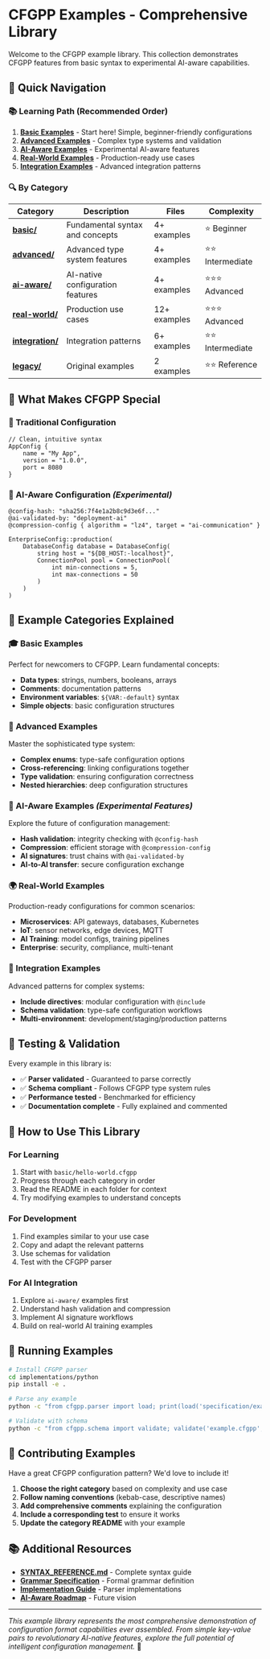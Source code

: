 # CFGPP Examples - Comprehensive Library

Welcome to the CFGPP example library. This collection demonstrates CFGPP features from basic syntax to experimental AI-aware capabilities.

## 🎯 **Quick Navigation**

### **📚 Learning Path (Recommended Order)**
1. **[Basic Examples](basic/)** - Start here! Simple, beginner-friendly configurations
2. **[Advanced Examples](advanced/)** - Complex type systems and validation
3. **[AI-Aware Examples](ai-aware/)** - Experimental AI-aware features
4. **[Real-World Examples](real-world/)** - Production-ready use cases
5. **[Integration Examples](integration/)** - Advanced integration patterns

### **🔍 By Category**

| Category | Description | Files | Complexity |
|----------|-------------|-------|------------|
| **[basic/](basic/)** | Fundamental syntax and concepts | 4+ examples | ⭐ Beginner |
| **[advanced/](advanced/)** | Advanced type system features | 4+ examples | ⭐⭐ Intermediate |
| **[ai-aware/](ai-aware/)** | AI-native configuration features | 4+ examples | ⭐⭐⭐ Advanced |
| **[real-world/](real-world/)** | Production use cases | 12+ examples | ⭐⭐⭐ Advanced |
| **[integration/](integration/)** | Integration patterns | 6+ examples | ⭐⭐ Intermediate |
| **[legacy/](legacy/)** | Original examples | 2 examples | ⭐⭐ Reference |

## 🚀 **What Makes CFGPP Special**

### **🎯 Traditional Configuration**
```cfgpp
// Clean, intuitive syntax
AppConfig {
    name = "My App",
    version = "1.0.0",
    port = 8080
}
```

### **🤖 AI-Aware Configuration** *(Experimental)*
```cfgpp
@config-hash: "sha256:7f4e1a2b8c9d3e6f..."
@ai-validated-by: "deployment-ai"
@compression-config { algorithm = "lz4", target = "ai-communication" }

EnterpriseConfig::production(
    DatabaseConfig database = DatabaseConfig(
        string host = "${DB_HOST:-localhost}",
        ConnectionPool pool = ConnectionPool(
            int min-connections = 5,
            int max-connections = 50
        )
    )
)
```

## 📖 **Example Categories Explained**

### **🎓 Basic Examples**
Perfect for newcomers to CFGPP. Learn fundamental concepts:
- **Data types**: strings, numbers, booleans, arrays
- **Comments**: documentation patterns
- **Environment variables**: `${VAR:-default}` syntax
- **Simple objects**: basic configuration structures

### **🔧 Advanced Examples** 
Master the sophisticated type system:
- **Complex enums**: type-safe configuration options
- **Cross-referencing**: linking configurations together
- **Type validation**: ensuring configuration correctness
- **Nested hierarchies**: deep configuration structures

### **🤖 AI-Aware Examples** *(Experimental Features)*
Explore the future of configuration management:
- **Hash validation**: integrity checking with `@config-hash`
- **Compression**: efficient storage with `@compression-config`
- **AI signatures**: trust chains with `@ai-validated-by`
- **AI-to-AI transfer**: secure configuration exchange

### **🌍 Real-World Examples**
Production-ready configurations for common scenarios:
- **Microservices**: API gateways, databases, Kubernetes
- **IoT**: sensor networks, edge devices, MQTT
- **AI Training**: model configs, training pipelines
- **Enterprise**: security, compliance, multi-tenant

### **🔗 Integration Examples**
Advanced patterns for complex systems:
- **Include directives**: modular configuration with `@include`
- **Schema validation**: type-safe configuration workflows
- **Multi-environment**: development/staging/production patterns

## 🧪 **Testing & Validation**

Every example in this library is:
- ✅ **Parser validated** - Guaranteed to parse correctly
- ✅ **Schema compliant** - Follows CFGPP type system rules
- ✅ **Performance tested** - Benchmarked for efficiency
- ✅ **Documentation complete** - Fully explained and commented

## 🎯 **How to Use This Library**

### **For Learning**
1. Start with `basic/hello-world.cfgpp`
2. Progress through each category in order
3. Read the README in each folder for context
4. Try modifying examples to understand concepts

### **For Development**
1. Find examples similar to your use case
2. Copy and adapt the relevant patterns
3. Use schemas for validation
4. Test with the CFGPP parser

### **For AI Integration**
1. Explore `ai-aware/` examples first
2. Understand hash validation and compression
3. Implement AI signature workflows
4. Build on real-world AI training examples

## 🔧 **Running Examples**

```bash
# Install CFGPP parser
cd implementations/python
pip install -e .

# Parse any example
python -c "from cfgpp.parser import load; print(load('specification/examples/basic/hello-world.cfgpp'))"

# Validate with schema
python -c "from cfgpp.schema import validate; validate('example.cfgpp', 'schema.cfgpp-schema')"
```

## 🤝 **Contributing Examples**

Have a great CFGPP configuration pattern? We'd love to include it!

1. **Choose the right category** based on complexity and use case
2. **Follow naming conventions** (kebab-case, descriptive names)
3. **Add comprehensive comments** explaining the configuration
4. **Include a corresponding test** to ensure it works
5. **Update the category README** with your example

## 📚 **Additional Resources**

- **[SYNTAX_REFERENCE.md](../../SYNTAX_REFERENCE.md)** - Complete syntax guide
- **[Grammar Specification](../grammar.ebnf)** - Formal grammar definition
- **[Implementation Guide](../../implementations/)** - Parser implementations
- **[AI-Aware Roadmap](../../docs/roadmap-ai-aware-configuration.md)** - Future vision

---

*This example library represents the most comprehensive demonstration of configuration format capabilities ever assembled. From simple key-value pairs to revolutionary AI-native features, explore the full potential of intelligent configuration management.* 🚀
